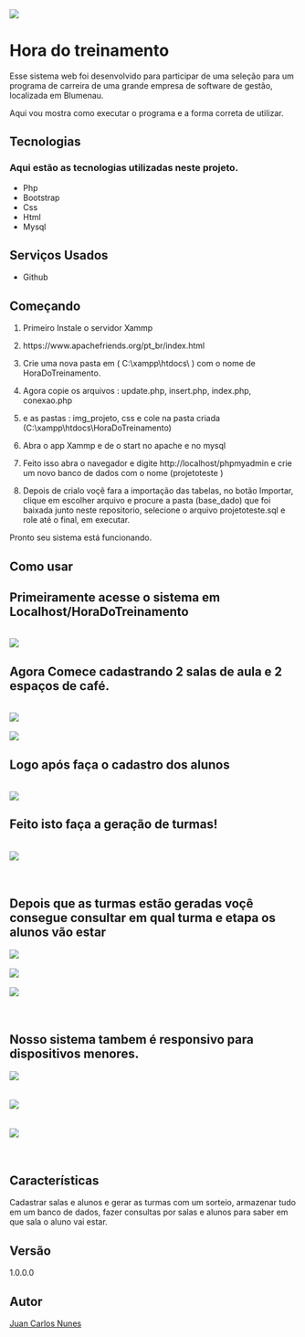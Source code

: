 <img src="img_projeto/foto_logo.ico">
	<h1>Hora do treinamento </h1>
	<p>Esse sistema web foi desenvolvido para participar de uma seleção para um programa de carreira de uma grande empresa de software de gestão, localizada em Blumenau.  </p>
	<p>Aqui vou mostra como executar o programa e a forma correta de utilizar.</p>
	<h2>Tecnologias</h2> 
	<h3> Aqui estão as tecnologias utilizadas neste projeto.</h3>
	<ul>
		<li>Php</li>
		<li>Bootstrap</li>
		<li>Css</li>
		<li>Html</li>
		<li>Mysql</li>
	</ul>
	<h2>Serviços Usados</h2>
	<ul>
		<li>Github</li>
	</ul>
	<h2> Começando</h2>
	<ol>
		<li><p>Primeiro Instale o servidor Xammp </p></li>
		<li> https://www.apachefriends.org/pt_br/index.html</li>
		<li><p>Crie uma nova pasta em ( C:\xampp\htdocs\ ) com o nome de HoraDoTreinamento. </p></li>
		<li><p> Agora copie os arquivos : update.php, insert.php, index.php, conexao.php</p></li>
		<li><p> e as pastas : img_projeto, css e cole na pasta criada (C:\xampp\htdocs\HoraDoTreinamento) </p></li>
		<li><p>Abra o app Xammp e de o start no apache e no mysql </p></li>
		<li><p>Feito isso abra o navegador e digite http://localhost/phpmyadmin  e crie um novo banco de dados com o nome (projetoteste )  </p> </li>
		<li><p>Depois de crialo voçê fara a importação das tabelas, no botão Importar, clique em escolher arquivo e procure a pasta (base_dado) que foi baixada junto neste repositorio, selecione o arquivo projetoteste.sql e role até o final, em executar. </p></li>
	</ol>
	<p>
		Pronto seu sistema está funcionando.
	</p>
	<h2>Como usar</h2>
	<h2>Primeiramente acesse o sistema em Localhost/HoraDoTreinamento</h2><br>
	<img src="https://github.com/juancarlo99/ProjetoHoraDoTreinamento/blob/main/prints%20do%20projeto/inicio.png"><br>
	<h2>Agora Comece cadastrando 2 salas de aula e 2 espaços de café.</h2><br>
	<img src="https://github.com/juancarlo99/ProjetoHoraDoTreinamento/blob/main/prints%20do%20projeto/cadastros.png"><br><br>
  <img src="https://github.com/juancarlo99/ProjetoHoraDoTreinamento/blob/main/prints%20do%20projeto/cadastro%20sala.png"><br>
	<h2>Logo após faça o cadastro dos alunos</h2><br>
	<img src="https://github.com/juancarlo99/ProjetoHoraDoTreinamento/blob/main/prints%20do%20projeto/cadastro%20aluno.png"><br>
	<h2>Feito isto faça a geração de turmas!</h2><br>
	<img src="https://github.com/juancarlo99/ProjetoHoraDoTreinamento/blob/main/prints%20do%20projeto/gerar%20turmas.png"><br><br><br>
	<h2>Depois que as turmas estão geradas voçê consegue consultar em qual turma e etapa os alunos vão estar</h2>
	<img src="https://github.com/juancarlo99/ProjetoHoraDoTreinamento/blob/main/prints%20do%20projeto/consultas.png"><br><br>
	<img src="https://github.com/juancarlo99/ProjetoHoraDoTreinamento/blob/main/prints%20do%20projeto/consulta%20por%20aluno.png"><br><br>
	<img src="https://github.com/juancarlo99/ProjetoHoraDoTreinamento/blob/main/prints%20do%20projeto/resultado%20consulta.png"><br><br><br>
	<h2>Nosso sistema tambem é responsivo para dispositivos menores.</h2>
	<img src="https://github.com/juancarlo99/ProjetoHoraDoTreinamento/blob/main/prints%20do%20projeto/inicio%20Mobile.png"><br><br><br>
	<img src="https://github.com/juancarlo99/ProjetoHoraDoTreinamento/blob/main/prints%20do%20projeto/Cadastros%20Mobile.png"><br><br><br>
	<img src="https://github.com/juancarlo99/ProjetoHoraDoTreinamento/blob/main/prints%20do%20projeto/consultas%20Mobile.png"><br><br><br>
	<h2>Características</h2> 
	<p>Cadastrar salas e alunos e gerar as turmas com um sorteio, armazenar tudo em um banco de dados, fazer consultas por salas e alunos para saber em que sala o aluno vai estar. </p>
	<h2>Versão</h2> 
	<p>1.0.0.0</p>
	<h2>Autor</h2> 
	<a href="https://github.com/juancarlo99">Juan Carlos Nunes</a> 




